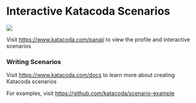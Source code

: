 # Interactive Katacoda Scenarios

[![](http://shields.katacoda.com/katacoda/panaji/count.svg)](https://www.katacoda.com/panaji "Get your profile on Katacoda.com")

Visit https://www.katacoda.com/panaji to view the profile and interactive scenarios

### Writing Scenarios
Visit https://www.katacoda.com/docs to learn more about creating Katacoda scenarios

For examples, visit https://github.com/katacoda/scenario-example
